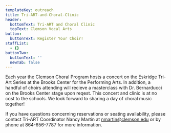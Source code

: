 ```yaml
---
templateKey: outreach
title: Tri-ART-and-Choral-Clinic
header:
  bottomText: Tri-ART and Choral Clinic
  topText: Clemson Vocal Arts
button:
  buttonText: Register Your Choir!
staffList:
  - {}
buttonTwo:
  buttonText: ''
  newTab: false
---
```

Each year the Clemson Choral Program hosts a concert on the Eskridge Tri-Art Series at the Brooks Center for the Performing Arts. In addition, a handful of choirs attending will recieve a masterclass with Dr. Bernarducci on the Brooks Center stage upon reqest. This concert and clinic is at no cost to the schools. We look forward to sharing a day of choral music together!

If you have questions concerning reservations or seating availability, please contact Tri-ART Coordinator Nancy Martin at nmartin@clemson.edu or by phone at 864-656-7787 for more information.

